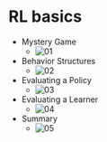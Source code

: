 # RL basics
- Mystery Game
    - ![01]()
- Behavior Structures
    - ![02]()
- Evaluating a Policy
    - ![03]()
- Evaluating a Learner
    - ![04]()
- Summary
    - ![05]()